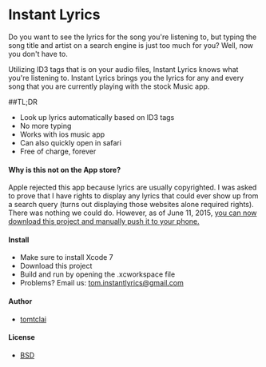 # Instant Lyrics
Do you want to see the lyrics for the song you're listening to, but typing the song title and artist on a search engine is just too much for you? Well, now you don't have to.

Utilizing ID3 tags that is on your audio files, Instant Lyrics knows what you're listening to. Instant Lyrics brings you the lyrics for any and every song that you are currently playing with the stock Music app. 

##TL;DR
 - Look up lyrics automatically based on ID3 tags
 - No more typing
 - Works with ios music app
 - Can also quickly open in safari
 - Free of charge, forever 

#### Why is this not on the App store?
Apple rejected this app because lyrics are usually copyrighted. I was asked to prove that I have rights to display any lyrics that could ever show up from a search query (turns out displaying those websites alone required rights). There was nothing we could do. However, as of June 11, 2015, [you can now download this project and manually push it to your phone.](http://www.zdnet.com/article/with-xcode-7-you-can-freely-bypass-the-app-store-for-ios-apps/)

#### Install
* Make sure to install Xcode 7
* Download this project
* Build and run by opening the .xcworkspace file
* Problems? Email us: tom.instantlyrics@gmail.com



#### Author
* [tomtclai](https://github.com/tomtclai)

#### License
* [BSD](License.txt)
